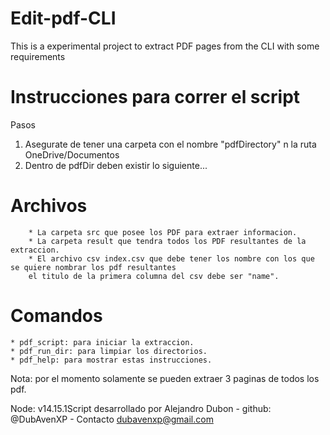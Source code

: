 # Edit-pdf-CLI
This is a experimental project to extract PDF pages from the CLI with some requirements

# Instrucciones para correr el script
Pasos
1. Asegurate de tener una carpeta con el nombre "pdfDirectory" n la ruta OneDrive/Documentos
2. Dentro de pdfDir deben existir lo siguiente...
# Archivos
        * La carpeta src que posee los PDF para extraer informacion.
        * La carpeta result que tendra todos los PDF resultantes de la extraccion.
        * El archivo csv index.csv que debe tener los nombre con los que se quiere nombrar los pdf resultantes 
        el titulo de la primera columna del csv debe ser "name".
# Comandos
    * pdf_script: para iniciar la extraccion.
    * pdf_run_dir: para limpiar los directorios.
    * pdf_help: para mostrar estas instrucciones.
    

Nota: por el momento solamente se pueden extraer 3 paginas de todos los pdf.

Node: v14.15.1Script desarrollado por Alejandro Dubon - github: @DubAvenXP - Contacto dubavenxp@gmail.com

